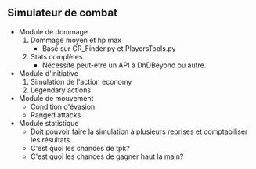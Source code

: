 ## Simulateur de combat

* Module de dommage
    1. Dommage moyen et hp max
        * Basé sur CR_Finder.py et PlayersTools.py
    2. Stats complètes
        * Nécessite peut-être un API à DnDBeyond ou autre.
* Module d'initiative
    1. Simulation de l'action economy
    2. Legendary actions
* Module de mouvement
    * Condition d'évasion
    * Ranged attacks
* Module statistique
    * Doit pouvoir faire la simulation à plusieurs reprises et comptabiliser les résultats.
    * C'est quoi les chances de tpk?
    * C'est quoi les chances de gagner haut la main?